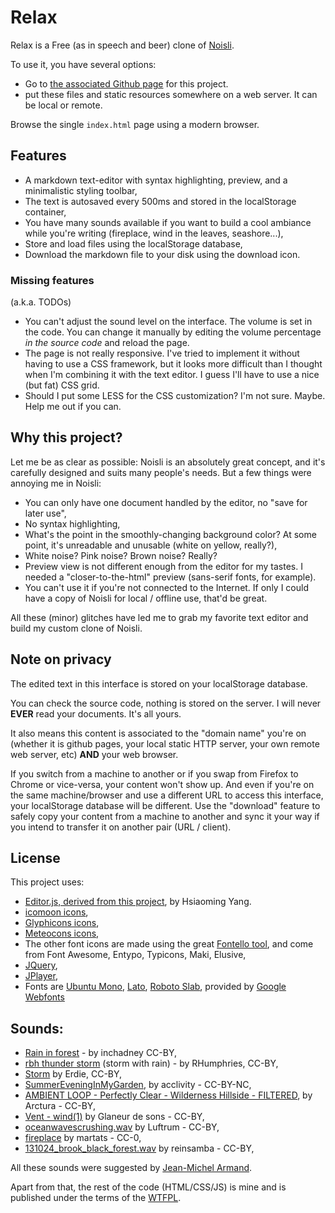# Relax

Relax is a Free (as in speech and beer) clone of [Noisli](http://noisli.com).

To use it, you have several options:

* Go to [the associated Github page](http://brunobord.github.io/relax/) for this
  project.
* put these files and static resources somewhere on a web server. It can be
  local or remote.

Browse the single ``index.html`` page using a modern browser.

## Features

* A markdown text-editor with syntax highlighting, preview, and a minimalistic
  styling toolbar,
* The text is autosaved every 500ms and stored in the localStorage container,
* You have many sounds available if you want to build a cool ambiance while
  you're writing (fireplace, wind in the leaves, seashore...),
* Store and load files using the localStorage database,
* Download the markdown file to your disk using the download icon.

### Missing features

(a.k.a. TODOs)

* You can't adjust the sound level on the interface. The volume is set in the
  code. You can change it manually by editing the volume percentage *in the
  source code* and reload the page.
* The page is not really responsive. I've tried to implement it without having
  to use a CSS framework, but it looks more difficult than I thought when I'm
  combining it with the text editor. I guess I'll have to use a nice (but fat)
  CSS grid.
* Should I put some LESS for the CSS customization? I'm not sure. Maybe. Help me
  out if you can.

## Why this project?

Let me be as clear as possible: Noisli is an absolutely great concept, and it's
carefully designed and suits many people's needs. But a few things were annoying
me in Noisli:

* You can only have one document handled by the editor, no "save for later use",
* No syntax highlighting,
* What's the point in the smoothly-changing background color? At some point,
  it's unreadable and unusable (white on yellow, really?),
* White noise? Pink noise? Brown noise? Really?
* Preview view is not different enough from the editor for my tastes. I needed a
  "closer-to-the-html" preview (sans-serif fonts, for example).
* You can't use it if you're not connected to the Internet. If only I could have
  a copy of Noisli for local / offline use, that'd be great.

All these (minor) glitches have led me to grab my favorite text editor and build
my custom clone of Noisli.

## Note on privacy

The edited text in this interface is stored on your localStorage database.

You can check the source code, nothing is stored on the server. I will never
**EVER** read your documents. It's all yours.

It also means this content is associated to the "domain name" you're on (whether
it is github pages, your local static HTTP server, your own remote web server,
etc) **AND** your web browser.

If you switch from a machine to another or if you swap from Firefox to Chrome or
vice-versa, your content won't show up. And even if you're on the same
machine/browser and use a different URL to access this interface, your
localStorage database will be different. Use the "download" feature to safely
copy your content from a machine to another and sync it your way if you intend
to transfer it on another pair (URL / client).

## License

This project uses:

* [Editor.js, derived from this project](https://github.com/lepture/editor),
  by Hsiaoming Yang.
* [icomoon icons](http://icomoon.io/),
* [Glyphicons icons](http://glyphicons.com/),
* [Meteocons icons](http://www.alessioatzeni.com/meteocons/),
* The other font icons are made using the great
  [Fontello tool](http://fontello.com/), and come from Font Awesome, Entypo,
  Typicons, Maki, Elusive,
* [JQuery](http://jquery.com),
* [JPlayer](http://jplayer.org/),
* Fonts are [Ubuntu Mono](http://font.ubuntu.com/),
  [Lato](http://www.latofonts.com/lato-free-fonts/),
  [Roboto Slab](http://www.google.com/fonts/specimen/Roboto+Slab), provided by
  [Google Webfonts](https://www.google.com/fonts/)

## Sounds:

* [Rain in forest](http://www.freesound.org/people/inchadney/sounds/22132/) - by inchadney CC-BY,
* [rbh thunder storm](http://www.freesound.org/people/RHumphries/sounds/2523/) (storm with rain) - by RHumphries, CC-BY,
* [Storm](http://www.freesound.org/people/Erdie/sounds/23221/) by Erdie, CC-BY,
* [SummerEveningInMyGarden](http://www.freesound.org/people/acclivity/sounds/30832/), by acclivity - CC-BY-NC,
* [AMBIENT LOOP - Perfectly Clear - Wilderness Hillside - FILTERED](http://www.freesound.org/people/Arctura/sounds/39829/), by Arctura - CC-BY,
* [Vent - wind(1)](http://www.freesound.org/people/Glaneur%20de%20sons/sounds/104952/) by Glaneur de sons - CC-BY,
* [oceanwavescrushing.wav](http://www.freesound.org/people/Luftrum/sounds/48412/) by Luftrum - CC-BY,
* [fireplace](http://www.freesound.org/people/martats/sounds/138018/) by martats - CC-0,
* [131024_brook_black_forest.wav](http://www.freesound.org/people/reinsamba/sounds/204195/) by reinsamba - CC-BY,

All these sounds were suggested by [Jean-Michel Armand](https://github.com/mrjmad).

Apart from that, the rest of the code (HTML/CSS/JS) is mine and is published
under the terms of the [WTFPL](http://www.wtfpl.net/).
